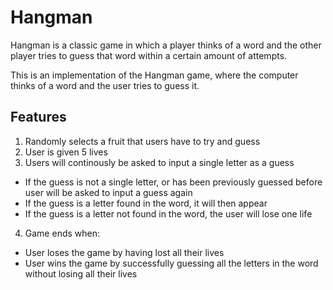 # Hangman
Hangman is a classic game in which a player thinks of a word and the other player tries to guess that word within a certain amount of attempts.

This is an implementation of the Hangman game, where the computer thinks of a word and the user tries to guess it. 

## Features ##
1. Randomly selects a fruit that users have to try and guess
2. User is given 5 lives
3. Users will continously be asked to input a single letter as a guess
* If the guess is not a single letter, or has been previously guessed before user will be asked to input a guess again
* If the guess is a letter found in the word, it will then appear
* If the guess is a letter not found in the word, the user will lose one life
4. Game ends when:
  * User loses the game by having lost all their lives
  * User wins the game by successfully guessing all the letters in the word without losing all their lives
